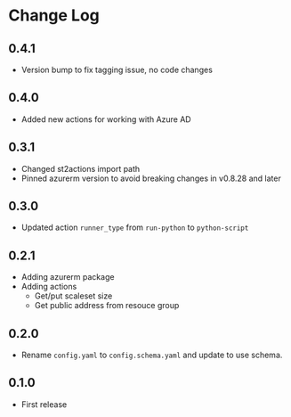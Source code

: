 # Change Log

## 0.4.1

- Version bump to fix tagging issue, no code changes

## 0.4.0

- Added new actions for working with Azure AD

## 0.3.1

- Changed st2actions import path
- Pinned azurerm version to avoid breaking changes in v0.8.28 and later

## 0.3.0

- Updated action `runner_type` from `run-python` to `python-script`

## 0.2.1

- Adding azurerm package
- Adding actions
  - Get/put scaleset size 
  - Get public address from resouce group

## 0.2.0

- Rename `config.yaml` to `config.schema.yaml` and update to use schema.

## 0.1.0

- First release 
